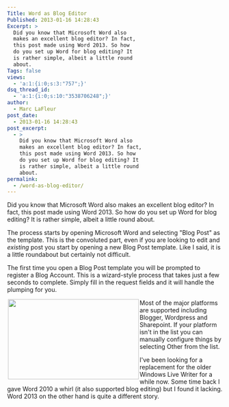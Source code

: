 ```yaml
---
Title: Word as Blog Editor
Published: 2013-01-16 14:28:43
Excerpt: >
  Did you know that Microsoft Word also
  makes an excellent blog editor? In fact,
  this post made using Word 2013. So how
  do you set up Word for blog editing? It
  is rather simple, albeit a little round
  about.
Tags: false
views:
  - 'a:1:{i:0;s:3:"757";}'
dsq_thread_id:
  - 'a:1:{i:0;s:10:"3538706248";}'
author:
  - Marc LaFleur
post_date:
  - 2013-01-16 14:28:43
post_excerpt:
  - >
    Did you know that Microsoft Word also
    makes an excellent blog editor? In fact,
    this post made using Word 2013. So how
    do you set up Word for blog editing? It
    is rather simple, albeit a little round
    about.
permalink:
  - /word-as-blog-editor/
---
```

Did you know that Microsoft Word also makes an excellent blog editor? In fact, this post made using Word 2013. So how do you set up Word for blog editing? It is rather simple, albeit a little round about.

<img alt="" src="http://massivescale.azurewebsites.net/wp-content/uploads/2013/01/011613_1934_WordasBlogE1.png" align="right" />The process starts by opening Microsoft Word and selecting "Blog Post" as the template. This is the convoluted part, even if you are looking to edit and <em>existing</em> post you start by opening a new Blog Post template. Like I said, it is a little roundabout but certainly not difficult.

The first time you open a Blog Post template you will be prompted to register a Blog Account. This is a wizard-style process that takes just a few seconds to complete. Simply fill in the request fields and it will handle the plumping for you.

<img style="margin-left: 2px; margin-right: 2px;" alt="" src="http://massivescale.azurewebsites.net/wp-content/uploads/2013/01/011613_1934_WordasBlogE2.png" width="306" height="187" align="left" />Most of the major platforms are supported including Blogger, Wordpress and Sharepoint. If your platform isn't in the list you can manually configure things by selecting Other from the list.

I've been looking for a replacement for the older Windows Live Writer for a while now. Some time back I gave Word 2010 a whirl (it also supported blog editing) but I found it lacking. Word 2013 on the other hand is quite a different story.